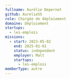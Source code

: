 ```yaml
---
fullname: Aurélie Depernet
github: Aurelie55
role: Chargée de déploiement
domaine: Déploiement
startups:
  - les-emplois
missions:
  - start: 2023-05-02
    end: 2025-01-01
    status: independent
    employer: Malt
    startups:
      - les-emplois
memberType: autre
---
```

